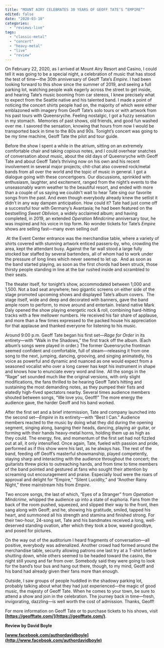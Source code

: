 ```yaml
---
title: "MOUNT AIRY CELEBRATES 30 YEARS OF GEOFF TATE’S “EMPIRE”"
edited: false
date: "2020-03-10"
categories:
  - "reviews-live"
tags:
  - "classic-metal"
  - "concert"
  - "heavy-metal"
  - "live"
  - "review"
---
```


On February 22, 2020, as I arrived at Mount Airy Resort and Casino, I could tell it was going to be a special night, a celebration of music that has stood the test of time—the 30th anniversary of Geoff Tate’s _Empire_. I had been looking forward to this show since the summer of 2019, and seeing a full parking lot, watching people walk eagerly across the street to get inside, and hearing Tate’s music booming from car stereos, I knew precisely what to expect from the Seattle native and his talented band. I made a point of noticing the concert shirts people had on, the majority of which were either emblazoned with imagery from Geoff Tate’s solo tours or with artwork from his past tours with Queensryche. Feeling nostalgic, I got a fuzzy sensation in my stomach.  Memories of past shows, old friends, and good fun washed over me. I savored the sensation, knowing that hours from now I would be transported back in time to the 80s and 90s. Tonight’s concert was going to be my time machine, Geoff Tate the pilot and tour guide.

Before the show I spent a while in the atrium, sitting on an extremely comfortable chair and taking copious notes, and I could overhear snatches of conversation about music, about the old days of Queensryche with Geoff Tate and about Geoff Tate’s thriving now on his own and his recent involvement in several major projects; chit-chat also covered rock/metal bands from all over the world and the topic of music in general. I got a dialogue going with these concertgoers. Our discussions, sprinkled with enthusiasm, laughter, and excitement, ranged from the night’s events to the unseasonably warm weather to the beautiful resort, and ended with more than a couple of us saying we couldn’t wait to hear Tate sing our favorite songs from the past. And even though everybody already knew the setlist it didn’t in any way dampen anticipation. How could it? Tate had just come off a successful tour with Germany’s Avantasia; he had been featured on the bestselling _Sweet Oblivion_, a widely acclaimed album; and having completed, in 2019, an extended _Operation Mindcrime_ anniversary tour, he was inspired and his voice in top form. No wonder tickets for Tate’s _Empire_ shows are selling fast—many even selling out!

 At the Event Center entrance was the merchandise table, where a variety of shirts covered with stunning artwork enticed passers-by, who, crowding the area, kept the attendant busy. Against the far wall stood a large fully stocked bar staffed by several bartenders, all of whom had to work under the pressure of long lines which never seemed to let up.  And as soon as the band started playing, as soon as the first chords had been struck, those thirsty people standing in line at the bar rushed inside and scrambled to their seats.

The theater itself, for tonight’s show, accommodated between 1,000 and 1,500. Not a bad seat anywhere; two gigantic screens on either side of the stage promoted upcoming shows and displayed Tate’s album covers.  The stage itself, wide and deep and decorated with banners, gave the band ample room to perform, to move around and entertain. Ireland native Mark Daly opened the show playing energetic rock & roll, combining hard-hitting tracks with a few mellower numbers. He received his fair share of applause, and more than a few times expressed to the packed house his appreciation for that applause and thanked everyone for listening to his music.

Around 9:00 p.m. Geoff Tate began his first set—_Rage for Order_ in its entirety—with “Walk in the Shadows,” the first track off the album. (Each album’s songs were played in order.) The former Queensryche frontman seemed confident and comfortable, full of steam—releasing it from one song to the next, jumping, dancing, grooving, and singing animatedly, his voice as powerful and dynamic and nuanced as one would expect from a seasoned vocalist who over a long career has kept his instrument in shape and knows how to enunciate every word and line.  All the songs in the “Rage” set sounded much like the original versions, with only slight modifications, the fans thrilled to be hearing Geoff Tate’s hitting and sustaining the most demanding notes, as they pumped their fists and elatedly high-fived spectators nearby. Several times audience members shouted between songs, “We love you, Geoff!” The more energy the audience gave, the harder Geoff and his band worked. 

After the first set and a brief intermission, Tate and company launched into the second set—_Empire_ in its entirety—with “Best I Can.” Audience members reacted to the music by doing what they did during the opening segment, singing along, banging their heads, dancing, playing air guitar, or forming with their hands heavy-metal horns, holding them up as high as they could. The energy, fire, and momentum of the first set had not fizzled out at all, it only intensified. Once again, Tate, fueled with passion and pride, performed as if this show were his last, as he always has. The rest of the band, feeding off Geoff’s masterful showmanship, played competently, staying sharp and interacting with the audience throughout the concert; the guitarists threw picks to outreaching hands, and from time to time members of the band pointed and gestured at fans who sought their attention by screaming out encouragement and praise. Especially loud were the roars of approval and delight for “Empire,” “Silent Lucidity,” and “Another Rainy Night,” three mainstream hits from _Empire_.

Two encore songs, the last of which, “Eyes of a Stranger” from _Operation Mindcrime_, whipped the audience up into a state of euphoria. Fans from the back of the room pushed, squeezed, and slipped their way to the front, then sang along with Geoff; and he, showing his gratitude, smiled, tapped his heart, and summoned all his strength and stamina and finished strong. For their two-hour, 24-song set, Tate and his bandmates received a long, well-deserved standing ovation, after which they took a bow, waved goodbye, and posed for pictures.

On the way out of the auditorium I heard fragments of conversation—all positive, everybody was adrenalized. Another crowd had formed around the merchandise table, security allowing patrons one last try at a T-shirt before shutting down, while others seemed to be headed toward the casino, the night still young and far from over. Somebody said they were going to look for the band’s tour bus and hang out there, though, to my mind, Geoff and his band had already given their fans more than enough.

Outside, I saw groups of people huddled in the shadowy parking lot, probably talking about what they had just experienced—the magic of good music, the majesty of Geoff Tate. When he comes to your town, be sure to attend a show and join in the celebration. The journey back in time—fresh, invigorating, dazzling—is well worth the cost of admission. Thanks, Geoff!

For more information on Geoff Tate or to purchase tickets to his shows, visit **[https://geofftate.com/](https://geofftate.com/)**.

**Review by David Boyle**

**[www.facebook.com/authordavidboyle](http://www.facebook.com/authordavidboyle)**

